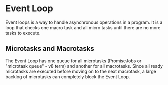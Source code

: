 # Event Loop
Event loops is a way to handle asynchronous operations in a program. It is a loop that checks one macro task and all micro tasks until there are no more tasks to execute.

## Microtasks and Macrotasks
The Event Loop has one queue for all microtasks (PromiseJobs or "microtask queue" - v8 term) and another for all macrotasks. Since all ready microtasks are executed before moving on to the next macrotask, a large backlog of microtasks can completely block the Event Loop.